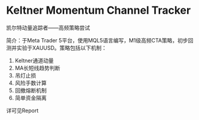 # Keltner Momentum Channel Tracker
凯尔特动量追踪者——高频策略尝试

简介：于Meta Trader 5平台，使用MQL5语言编写，M1级高频CTA策略，初步回测并实验于XAUUSD。策略包括以下机制：
1. Keltner通道动量
2. MA长短线趋势判断
3. 吊灯止损
4. 风险手数计算
5. 回撤熔断机制
6. 简单资金隔离

详可见Report
